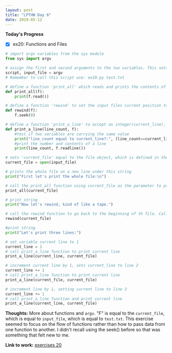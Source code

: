```yaml
---
layout: post
title: "LPTHW Day 6"
date: 2019-05-12
---
```



**Today's Progress**

- [x] ex20: Functions and Files 

```python
# import argv variables from the sys module
from sys import argv

# assign the first and second arguments to the two variables. This sets up 'argv' to accept the script and 'test.txt' file as input
script, input_file = argv
# Remember to call this script use: ex20.py test.txt

# define a function 'print_all' which reads and prints the contents of a file, with one file object, the variable "f", as parameter
def print_all(f):
    print(f.read())

# define a function 'rewind' to set the input files current position to 0 using the seek()
def rewind(f):
    f.seek(0)

# define a function 'print_a_line' to accept an integer(current_line), denoting the line to read and then reads the line with 'readline()'. Note readline() leaves a \n character at the end of the line, so this automatically advances the file position by 2 line for everytime the function is called.
def print_a_line(line_count, f):
    #test if two variables are carrying the same value
    print("line_count equal to current_line?:", (line_count==current_line))
    #print the number and contents of a line
    print(line_count, f.readline())

# sets 'current_file' equal to the file object, which is defined in the arguments(or is it parameters?) when running the script, our test.txt file. 
current_file = open(input_file)

# prints the whole file on a new line under this string 
print("First let's print the whole file:\n")

# call the print_all function using current_file as the parameter to print the whole file "f"
print_all(current_file)

# print string
print("Now let's rewind, kind of like a tape.")

# call the rewind function to go back to the beginning of th file. Calls rewind() with the parameter 'current_file' which should reset the files current position to 0. IF you comment out this line, running the script doesn't print the lines out. THis suggests that the files current position at this point is at the end of the file.
rewind(current_file)

#print string
print("Let's print three lines:")

# set variable current line to 1
current_line = 1
# call print_a_line function to print current line
print_a_line(current_line, current_file)

# increment current line by 1, sets current_line to line 2
current_line += 1
# call print_a_line function to print current line
print_a_line(current_file, current_file)

# increment line by 1, setting current line to line 3
current_line += 1
# call print_a_line function and print current line 
print_a_line(current_line, current_file)
```

**Thoughts:** More about functions and ```argv```. "F" is equal to the ```current_file```, which is equal to ```input_file```, which is equal to ```test.txt```. This exercise seemed to focus on the flow of functions rather than how to pass data from one function to another. I didn't recall using the seek() before so that was something that felt new to me. 

**Link to work:** [exercises 20](https://github.com/scottfontenot/py-lpthw)


